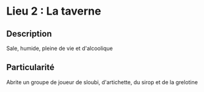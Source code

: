 # Lieu 2 : La taverne
## Description
Sale, humide, pleine de vie et d'alcoolique
## Particularité
Abrite un groupe de joueur de sloubi, d'artichette, du sirop et de la grelotine
